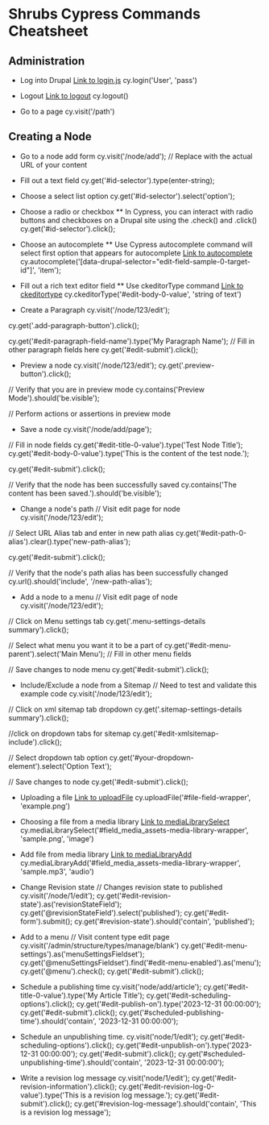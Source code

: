 # Shrubs Cypress Commands Cheatsheet

## Administration

* Log into Drupal
[Link to login.js](login.js)
cy.login('User', 'pass')

* Logout 
[Link to logout](logout.js)
cy.logout()

* Go to a page
cy.visit('/path')

## Creating a Node
* Go to a node add form
cy.visit('/node/add'); // Replace with the actual URL of your content

* Fill out a text field
cy.get('#id-selector').type(enter-string);

* Choose a select list option
cy.get('#id-selector').select('option');

* Choose a radio or checkbox
** In Cypress, you can interact with radio buttons and checkboxes on a Drupal site using the .check() and .click()
cy.get('#id-selector').click();

* Choose an autocomplete
** Use Cypress autocomplete command will select first option that appears for autocomplete
[Link to autocomplete](autocomplete.js)
cy.autocomplete('[data-drupal-selector="edit-field-sample-0-target-id"]', 'item');

* Fill out a rich text editor field
** Use ckeditorType command 
[Link to ckeditortype](ckeditorType.js)
cy.ckeditorType('#edit-body-0-value', 'string of text')

* Create a Paragraph
cy.visit('/node/123/edit');

cy.get('.add-paragraph-button').click();

cy.get('#edit-paragraph-field-name').type('My Paragraph Name');
// Fill in other paragraph fields here
cy.get('#edit-submit').click();

* Preview a node
cy.visit('/node/123/edit');
cy.get('.preview-button').click();

// Verify that you are in preview mode
cy.contains('Preview Mode').should('be.visible');

// Perform actions or assertions in preview mode

* Save a node
cy.visit('/node/add/page');

// Fill in node fields
cy.get('#edit-title-0-value').type('Test Node Title');
cy.get('#edit-body-0-value').type('This is the content of the test node.');

cy.get('#edit-submit').click();

// Verify that the node has been successfully saved
cy.contains('The content has been saved.').should('be.visible');

* Change a node's path
// Visit edit page for node 
cy.visit('/node/123/edit');

// Select URL Alias tab and enter in new path alias
cy.get('#edit-path-0-alias').clear().type('new-path-alias');

cy.get('#edit-submit').click();

// Verify that the node's path alias has been successfully changed
cy.url().should('include', '/new-path-alias');

* Add a node to a menu
// Visit edit page of node
cy.visit('/node/123/edit');

// Click on Menu settings tab
cy.get('.menu-settings-details summary').click();

// Select what menu you want it to be a part of
cy.get('#edit-menu-parent').select('Main Menu');
// Fill in other menu fields

// Save changes to node menu
cy.get('#edit-submit').click();

* Include/Exclude a node from a Sitemap
// Need to test and validate this example code
cy.visit('/node/123/edit');

// Click on xml sitemap tab dropdown 
cy.get('.sitemap-settings-details summary').click();

//click on dropdown tabs for sitemap
cy.get('#edit-xmlsitemap-include').click();

// Select dropdown tab option
cy.get('#your-dropdown-element').select('Option Text');

// Save changes to node
cy.get('#edit-submit').click();

* Uploading a file 
[Link to uploadFile](uploadFile.js)
cy.uploadFile('#file-field-wrapper', 'example.png')

* Choosing a file from a media library
[Link to mediaLibrarySelect](mediaLibrarySelect.js)
cy.mediaLibrarySelect('#field_media_assets-media-library-wrapper', 'sample.png', 'image')

* Add file from media library
[Link to mediaLibraryAdd](mediaLibraryAdd.js)
cy.mediaLibraryAdd('#field_media_assets-media-library-wrapper', 'sample.mp3', 'audio')

* Change Revision state
// Changes revision state to published
cy.visit('/node/1/edit');
cy.get('#edit-revision-state').as('revisionStateField');
cy.get('@revisionStateField').select('published');
cy.get('#edit-form').submit();
cy.get('#revision-state').should('contain', 'published');

* Add to a menu 
// Visit content type edit page
cy.visit('/admin/structure/types/manage/blank')
cy.get('#edit-menu-settings').as('menuSettingsFieldset');
cy.get('@menuSettingsFieldset').find('#edit-menu-enabled').as('menu');
cy.get('@menu').check();
cy.get('#edit-submit').click();

* Schedule a publishing time
cy.visit('node/add/article');
cy.get('#edit-title-0-value').type('My Article Title');
cy.get('#edit-scheduling-options').click();
cy.get('#edit-publish-on').type('2023-12-31 00:00:00');
cy.get('#edit-submit').click();
cy.get('#scheduled-publishing-time').should('contain', '2023-12-31 00:00:00');

* Schedule an unpublishing time.
cy.visit('node/1/edit');
cy.get('#edit-scheduling-options').click();
cy.get('#edit-unpublish-on').type('2023-12-31 00:00:00');
cy.get('#edit-submit').click();
cy.get('#scheduled-unpublishing-time').should('contain', '2023-12-31 00:00:00');

* Write a revision log message
cy.visit('node/1/edit');
cy.get('#edit-revision-information').click();
cy.get('#edit-revision-log-0-value').type('This is a revision log message.');
cy.get('#edit-submit').click();
cy.get('#revision-log-message').should('contain', 'This is a revision log message');


